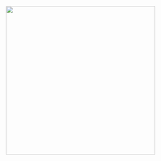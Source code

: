 <div id="header" align="center">
  <img src="https://user-images.githubusercontent.com/34480775/100523211-ffc36c80-31ae-11eb-86c1-0e2002257c1b.JPG" width="400"/>
</div>
